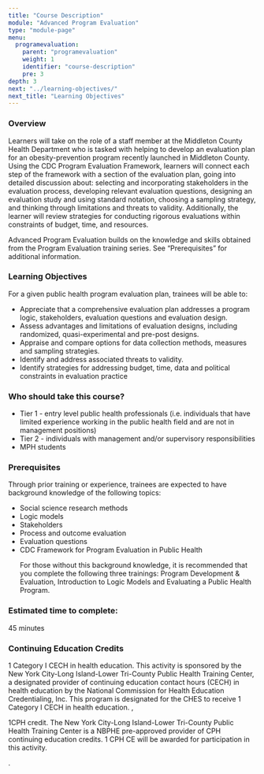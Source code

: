 ```yaml
---
title: "Course Description"
module: "Advanced Program Evaluation"
type: "module-page"
menu:
  programevaluation:
    parent: "programevaluation"
    weight: 1
    identifier: "course-description"
    pre: 3
depth: 3
next: "../learning-objectives/"
next_title: "Learning Objectives"
---
```

<div class="programevaluation"><div class="pageblock"><h3>Overview</h3>
<p>Learners will take on the role of a staff member at the Middleton County Health Department who is tasked with helping to develop an evaluation plan for an obesity-prevention program recently launched in Middleton County. Using the CDC Program Evaluation Framework, learners will connect each step of the framework with a section of the evaluation plan, going into detailed discussion about: selecting and incorporating stakeholders in the evaluation process, developing relevant evaluation questions, designing an evaluation study and using standard notation, choosing a sampling strategy, and thinking through limitations and threats to validity. Additionally, the learner will review strategies for conducting rigorous evaluations within constraints of budget, time, and resources.</p>
<p>Advanced Program Evaluation builds on the knowledge and skills obtained from the Program Evaluation training series. See “Prerequisites” for additional information.</p>
<h3>Learning Objectives</h3>
<p>For a given public health program evaluation plan, trainees will be able to:</p>
<ul>
<li>Appreciate that a comprehensive evaluation plan addresses a program logic, stakeholders, evaluation questions and evaluation design.</li>
<li>Assess advantages and limitations of evaluation designs, including randomized, quasi-experimental and pre-post designs.</li>
<li>Appraise and compare options for data collection methods, measures and sampling strategies.</li>
<li>Identify and address associated threats to validity.</li>
<li>Identify strategies for addressing budget, time, data and political constraints in evaluation practice</li>
</ul>
<h3>Who should take this course?</h3>
<ul>
<li>Tier 1 - entry level public health professionals (i.e. individuals that have limited experience working in the public health field and are not in management positions)</li>
<li>Tier 2 - individuals with management and/or supervisory responsibilities</li>
<li>MPH students</li>
</ul>
<h3>Prerequisites</h3>
<p>Through prior training or experience, trainees are expected to have background knowledge of the following topics:</p>
<ul>
<li>Social science research methods</li>
<li>Logic models</li>
<li>Stakeholders</li>
<li>Process and outcome evaluation</li>
<li>Evaluation questions</li>
<li>CDC Framework for Program Evaluation in Public Health</li>

For those without this background knowledge, it is recommended that you complete the following three trainings: Program Development & Evaluation, Introduction to Logic Models and Evaluating a Public Health Program.
</ul>
<h3>Estimated time to complete:</h3>
<p>45 minutes</p>
<h3>Continuing Education Credits</h3>
<p>1 Category I CECH in health education. This activity is sponsored by the New York City-Long Island-Lower Tri-County Public Health Training Center, a designated provider of continuing education contact hours (CECH) in health education by the National Commission for Health Education Credentialing, Inc. This program is designated for the CHES to receive 1 Category I CECH in health education. ,</p>
<p>1CPH credit. The New York City-Long Island-Lower Tri-County Public Health Training Center is a NBPHE pre-approved provider of CPH continuing education credits. 1 CPH CE will be awarded for participation in this activity.</p>.
</div></div>